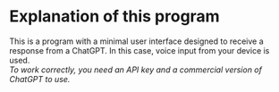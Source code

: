 # Explanation of this program
This is a program with a minimal user interface designed to receive a response from a ChatGPT. 
In this case, voice input from your device is used.  
*To work correctly, you need an API key and a commercial version of ChatGPT to use.*
